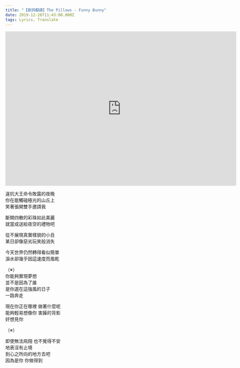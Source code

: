 ```yaml
---
title: "【歌詞翻譯】The Pillows - Funny Bunny"
date: 2019-12-26T11:43:00.000Z
tags: Lyrics, Translate
---
```


<iframe width="720" height="480" src="https://www.youtube.com/embed/f92VWkYl8CI" frameborder="0" allow="accelerometer; autoplay; clipboard-write; encrypted-media; gyroscope; picture-in-picture" allowfullscreen></iframe>

違抗大王命令敗露的夜晚
<br>你在能觸碰極光的山丘上
<br>笑著張開雙手邀請我

斷開四散的彩珠如此美麗
<br>就當成送給夜空的禮物吧

從不展現真實樣貌的小丑
<br>某日卻像惡劣玩笑般消失

今天世界仍然轉得看似簡單
<br>淚水卻幾乎因這速度而風乾

（※）
<br>你能夠實現夢想
<br>並不是因為了誰
<br>是你選在這強風的日子
<br>一路奔走

現在你正在哪裡 做著什麼呢
<br>能夠輕易想像你 害臊的背影
<br>好想見你

（※）

即使無法飛翔 也不覺得不安
<br>地表沒有止境
<br>到心之所向的地方去吧
<br>因為是你 你做得到

